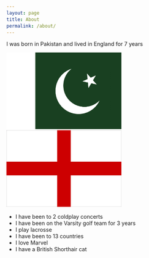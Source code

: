 ```yaml
---
layout: page
title: About
permalink: /about/
---
```


I was born in Pakistan and lived in England for 7 years

<img src="images/pakistan.jpg" width="300" height="200">
<img src="images/Flag-England.webp" width="300" height="200">

- I have been to 2 coldplay concerts
- I have been on the Varsity golf team for 3 years
- I play lacrosse
- I have been to 13 countries
- I love Marvel
- I have a British Shorthair cat